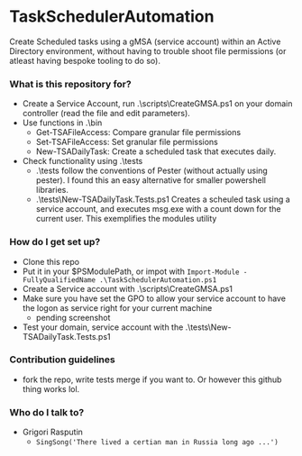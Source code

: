 # TaskSchedulerAutomation #

Create Scheduled tasks using a gMSA (service account) within an Active Directory environment, without having to trouble shoot file permissions (or atleast having bespoke tooling to do so). 

### What is this repository for? ###

* Create a Service Account, run .\scripts\CreateGMSA.ps1 on your domain controller (read the file and edit parameters).
* Use functions in .\bin
	* Get-TSAFileAccess: Compare granular file permissions
	* Set-TSAFileAccess: Set granular file permissions
	* New-TSADailyTask: Create a scheduled task that executes daily.
* Check functionality using .\tests
	* .\tests follow the conventions of Pester (without actually using pester). I found this an easy alternative for smaller powershell libraries.
	* .\tests\New-TSADailyTask.Tests.ps1 Creates a scheuled task using a service account, and executes msg.exe with a count down for the current user. This exemplifies the modules utility

### How do I get set up? ###

* Clone this repo
* Put it in your $PSModulePath, or impot with ``` Import-Module -FullyQualifiedName .\TaskSchedulerAutomation.ps1 ```
* Create a Service account with .\scripts\CreateGMSA.ps1
* Make sure you have set the GPO to allow your service account to have the logon as service right for your current machine
	* pending screenshot
* Test your domain, service account with the .\tests\New-TSADailyTask.Tests.ps1

### Contribution guidelines ###

* fork the repo, write tests merge if you want to. Or however this github thing works lol.

### Who do I talk to? ###

* Grigori Rasputin
	* ``` SingSong('There lived a certian man in Russia long ago ...') ```